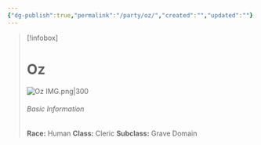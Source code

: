 ```yaml
---
{"dg-publish":true,"permalink":"/party/oz/","created":"","updated":""}
---
```



> [!infobox]
> # Oz
> ![Oz IMG.png|300](/img/user/z_Assets/Oz%20IMG.png)
> ###### Basic Information
> **Race:** Human
> **Class:**  Cleric
> **Subclass:** Grave Domain

